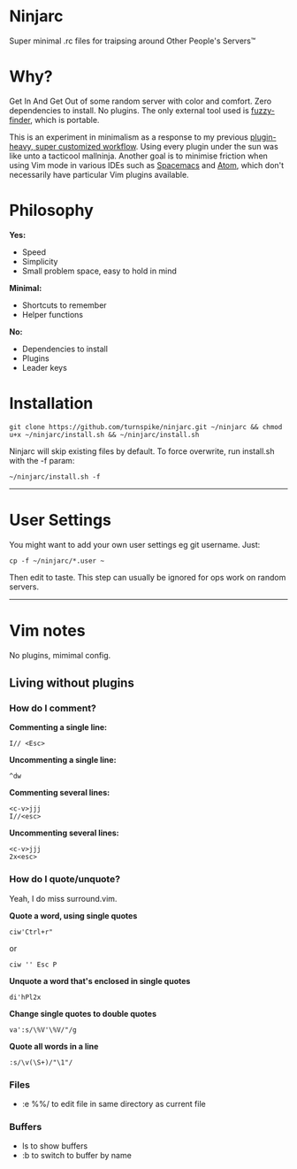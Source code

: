 # Ninjarc
Super minimal .rc files for traipsing around Other People's Servers™

# Why?

Get In And Get Out of some random server with color and comfort. Zero dependencies to install. No plugins. The only external tool used is [fuzzy-finder](https://github.com/junegunn/fzf/), which is portable.

This is an experiment in minimalism as a response to my previous [plugin-heavy, super customized workflow](https://github.com/turnspike/aetherwolf). Using every plugin under the sun was like unto a tacticool mallninja. Another goal is to minimise friction when using Vim mode in various IDEs such as [Spacemacs](http://spacemacs.org) and [Atom](https://atom.io), which don't necessarily have particular Vim plugins available. 

# Philosophy

**Yes:**
- Speed
- Simplicity
- Small problem space, easy to hold in mind

**Minimal:**
- Shortcuts to remember
- Helper functions

**No:**
- Dependencies to install
- Plugins
- Leader keys

# Installation
````
git clone https://github.com/turnspike/ninjarc.git ~/ninjarc && chmod u+x ~/ninjarc/install.sh && ~/ninjarc/install.sh
````

Ninjarc will skip existing files by default. To force overwrite, run install.sh with the -f param:
````
~/ninjarc/install.sh -f
````

---

# User Settings

You might want to add your own user settings eg git username. Just:
````
cp -f ~/ninjarc/*.user ~
````

Then edit to taste. This step can usually be ignored for ops work on random servers.

---

# Vim notes

No plugins, mimimal config.

## Living without plugins

### How do I comment?

**Commenting a single line:**
````
I// <Esc>
````

**Uncommenting a single line:**
````
^dw
````

**Commenting several lines:**
````
<c-v>jjj
I//<esc>
````

**Uncommenting several lines:**
````
<c-v>jjj
2x<esc>
````
### How do I quote/unquote?

Yeah, I do miss surround.vim.

**Quote a word, using single quotes**
````
ciw'Ctrl+r"
````
or
````
ciw '' Esc P
````

**Unquote a word that's enclosed in single quotes**
````
di'hPl2x
````

**Change single quotes to double quotes**
````
va':s/\%V'\%V/"/g
````

**Quote all words in a line**
````
:s/\v(\S+)/"\1"/
````
### Files

* :e %%/ to edit file in same directory as current file

### Buffers

* ls to show buffers
* :b <name><tab> to switch to buffer by name 
